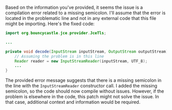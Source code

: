 Based on the information you've provided, it seems the issue is a compilation error related to a missing semicolon. I'll assume that the error is located in the problematic line and not in any external code that this file might be importing. Here's the fixed code:

```java
import org.bouncycastle.jce.provider.JceTls;

...

private void decode(InputStream inputStream, OutputStream outputStream) throws IOException, TLSFatalAlert {
    // Assuming the problem is in this line
    Reader reader = new InputStreamReader(inputStream, UTF_8);
    ...
}
```

The provided error message suggests that there is a missing semicolon in the line with the `InputStreamReader` constructor call. I added the missing semicolon, so the code should now compile without issues. However, if the problem is elsewhere in the code, this patch might not solve the issue. In that case, additional context and information would be required.